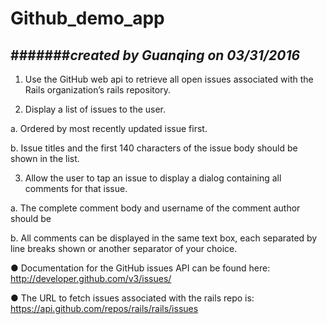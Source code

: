 # Github_demo_app

#######*created by Guanqing on 03/31/2016*
---------------------

1. Use the GitHub web api to retrieve all open issues associated with the Rails organization’s rails repository.

2. Display a list of issues to the user.

  a. Ordered by most recently updated issue first.

  b. Issue titles and the first 140 characters of the issue body should be shown in the list.

3. Allow the user to tap an issue to display a dialog containing all comments for that issue.

  a. The complete comment body and username of the comment author should be

  b. All comments can be displayed in the same text box, each separated by line breaks shown or another separator of your choice.
  
  
● Documentation for the GitHub issues API can be found here: http://developer.github.com/v3/issues/

● The URL to fetch issues associated with the rails repo is: https://api.github.com/repos/rails/rails/issues




